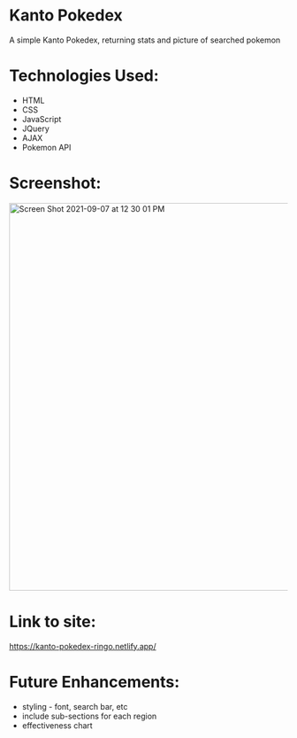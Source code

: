 # Kanto Pokedex

A simple Kanto Pokedex, returning stats and picture of searched pokemon

# Technologies Used:
  * HTML
  * CSS
  * JavaScript
  * JQuery
  * AJAX
  * Pokemon API
 
 # Screenshot:
 
 <img width="700" alt="Screen Shot 2021-09-07 at 12 30 01 PM" src="https://user-images.githubusercontent.com/70335526/132379780-e9733113-dfa9-44c2-af4d-6011968d4031.png">
 
 # Link to site:
 https://kanto-pokedex-ringo.netlify.app/
 
 # Future Enhancements:
   * styling - font, search bar, etc
   * include sub-sections for each region
   * effectiveness chart

